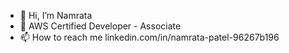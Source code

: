 - 👋 Hi, I’m Namrata
- 🌱 AWS Certified Developer - Associate
- 📫 How to reach me linkedin.com/in/namrata-patel-96267b196

<!---
Namrata-91/Namrata-91 is a ✨ special ✨ repository because its `README.md` (this file) appears on your GitHub profile.
You can click the Preview link to take a look at your changes.
--->

